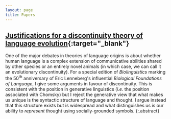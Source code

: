 ```yaml
---
layout: page
title: Papers
---
```

## [Justifications for a discontinuity theory of language evolution](https://ling.auf.net/lingbuzz/003858){:target="_blank"}

One of the major debates in theories of language origins is about whether human language is a complex extension of communicative abilities shared by other species or an entirely novel animals (in which case, we can call it an evolutionary discontinuity). For a special edition of *Biolinguistics* marking the 50<sup>th</sup> anniversary of Eric Lenneberg's influential *Biological Foundations of Language*, I give some arguments in favour of discontinuity. This is consistent with the position in generative linguistics (*i.e.* the position associated with Chomsky) but I reject the generative view that what makes us unique is the syntactic structure of language and thought. I argue instead that this structure exists but is widespread and what distinguishes us is our ability to *represent* thought using socially-grounded symbols.
{:.abstract}